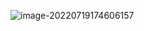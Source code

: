 ![image-20220719174606157](C:\Users\도진욱\AppData\Roaming\Typora\typora-user-images\image-20220719174606157.png)